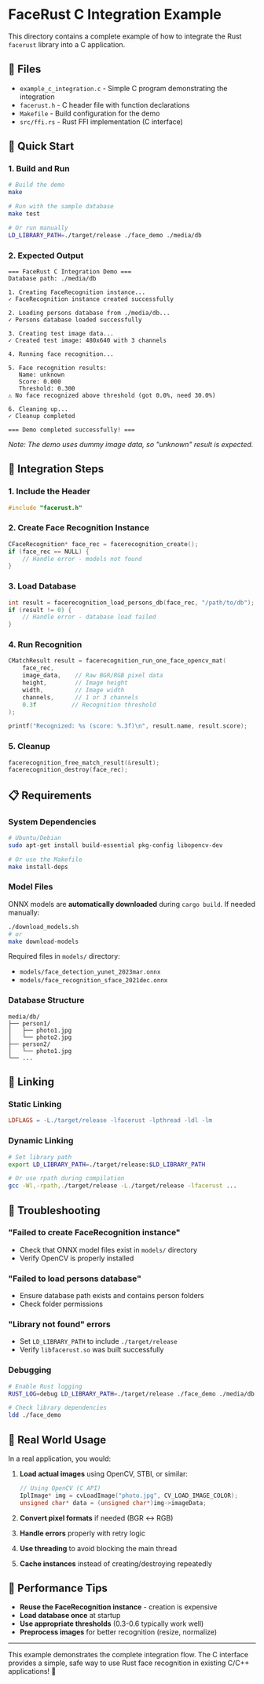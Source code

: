 # FaceRust C Integration Example

This directory contains a complete example of how to integrate the Rust `facerust` library into a C application.

## 📁 Files

- `example_c_integration.c` - Simple C program demonstrating the integration
- `facerust.h` - C header file with function declarations
- `Makefile` - Build configuration for the demo
- `src/ffi.rs` - Rust FFI implementation (C interface)

## 🚀 Quick Start

### 1. Build and Run

```bash
# Build the demo
make

# Run with the sample database
make test

# Or run manually
LD_LIBRARY_PATH=./target/release ./face_demo ./media/db
```

### 2. Expected Output

```
=== FaceRust C Integration Demo ===
Database path: ./media/db

1. Creating FaceRecognition instance...
✓ FaceRecognition instance created successfully

2. Loading persons database from ./media/db...
✓ Persons database loaded successfully

3. Creating test image data...
✓ Created test image: 480x640 with 3 channels

4. Running face recognition...

5. Face recognition results:
   Name: unknown
   Score: 0.000
   Threshold: 0.300
⚠ No face recognized above threshold (got 0.0%, need 30.0%)

6. Cleaning up...
✓ Cleanup completed

=== Demo completed successfully! ===
```

*Note: The demo uses dummy image data, so "unknown" result is expected.*

## 🔧 Integration Steps

### 1. **Include the Header**
```c
#include "facerust.h"
```

### 2. **Create Face Recognition Instance**
```c
CFaceRecognition* face_rec = facerecognition_create();
if (face_rec == NULL) {
    // Handle error - models not found
}
```

### 3. **Load Database**
```c
int result = facerecognition_load_persons_db(face_rec, "/path/to/db");
if (result != 0) {
    // Handle error - database load failed
}
```

### 4. **Run Recognition**
```c
CMatchResult result = facerecognition_run_one_face_opencv_mat(
    face_rec,
    image_data,    // Raw BGR/RGB pixel data
    height,        // Image height
    width,         // Image width  
    channels,      // 1 or 3 channels
    0.3f          // Recognition threshold
);

printf("Recognized: %s (score: %.3f)\n", result.name, result.score);
```

### 5. **Cleanup**
```c
facerecognition_free_match_result(&result);
facerecognition_destroy(face_rec);
```

## 📋 Requirements

### System Dependencies
```bash
# Ubuntu/Debian
sudo apt-get install build-essential pkg-config libopencv-dev

# Or use the Makefile
make install-deps
```

### Model Files
ONNX models are **automatically downloaded** during `cargo build`. If needed manually:
```bash
./download_models.sh
# or
make download-models
```

Required files in `models/` directory:
- `models/face_detection_yunet_2023mar.onnx`
- `models/face_recognition_sface_2021dec.onnx`

### Database Structure
```
media/db/
├── person1/
│   ├── photo1.jpg
│   └── photo2.jpg
├── person2/
│   └── photo1.jpg
└── ...
```

## 🔗 Linking

### Static Linking
```makefile
LDFLAGS = -L./target/release -lfacerust -lpthread -ldl -lm
```

### Dynamic Linking
```bash
# Set library path
export LD_LIBRARY_PATH=./target/release:$LD_LIBRARY_PATH

# Or use rpath during compilation
gcc -Wl,-rpath,./target/release -L./target/release -lfacerust ...
```

## 🐛 Troubleshooting

### "Failed to create FaceRecognition instance"
- Check that ONNX model files exist in `models/` directory
- Verify OpenCV is properly installed

### "Failed to load persons database"
- Ensure database path exists and contains person folders
- Check folder permissions

### "Library not found" errors
- Set `LD_LIBRARY_PATH` to include `./target/release`
- Verify `libfacerust.so` was built successfully

### Debugging
```bash
# Enable Rust logging
RUST_LOG=debug LD_LIBRARY_PATH=./target/release ./face_demo ./media/db

# Check library dependencies
ldd ./face_demo
```

## 🔄 Real World Usage

In a real application, you would:

1. **Load actual images** using OpenCV, STBI, or similar:
   ```c
   // Using OpenCV (C API)
   IplImage* img = cvLoadImage("photo.jpg", CV_LOAD_IMAGE_COLOR);
   unsigned char* data = (unsigned char*)img->imageData;
   ```

2. **Convert pixel formats** if needed (BGR ↔ RGB)

3. **Handle errors** properly with retry logic

4. **Use threading** to avoid blocking the main thread

5. **Cache instances** instead of creating/destroying repeatedly

## 🚀 Performance Tips

- **Reuse the FaceRecognition instance** - creation is expensive
- **Load database once** at startup
- **Use appropriate thresholds** (0.3-0.6 typically work well)
- **Preprocess images** for better recognition (resize, normalize)

---

This example demonstrates the complete integration flow. The C interface provides a simple, safe way to use Rust face recognition in existing C/C++ applications! 🎉